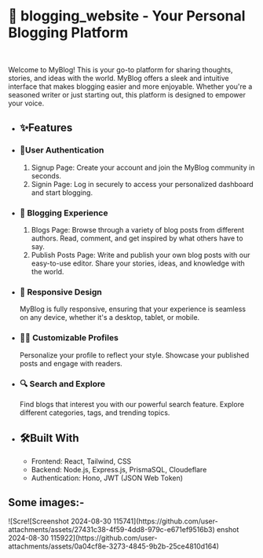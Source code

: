 <h1>📝 blogging_website - Your Personal Blogging Platform</h1><br/>
<p>Welcome to MyBlog! This is your go-to platform for sharing thoughts, stories, and ideas with the world. MyBlog offers a sleek and intuitive interface that makes blogging easier and more enjoyable. Whether you're a seasoned writer or just starting out, this platform is designed to empower your voice.</p>


<ul>
 <li><h2>✨Features</h2></li>
 <li><h3>🔐User Authentication</h3></li>
<ol>
<li>Signup Page: Create your account and join the MyBlog community in seconds.</li>
<li>Signin Page: Log in securely to access your personalized dashboard and start blogging.</li>
</ol>
<li><h3>📰 Blogging Experience</h3></li>
<ol>
<li>Blogs Page: Browse through a variety of blog posts from different authors. Read, comment, and get inspired by what others have to say.</li>
<li>Publish Posts Page: Write and publish your own blog posts with our easy-to-use editor. Share your stories, ideas, and knowledge with the world.</li>
</ol>
<li><h3>📱 Responsive Design</h3></li>
MyBlog is fully responsive, ensuring that your experience is seamless on any device, whether it's a desktop, tablet, or mobile.<br/>
<li><h3>📰🎨 Customizable Profiles</h3></li>
Personalize your profile to reflect your style. Showcase your published posts and engage with readers.<br/>
<li><h3>🔍 Search and Explore</h3></li>
Find blogs that interest you with our powerful search feature. Explore different categories, tags, and trending topics.<br/>
<li><h2>🛠️Built With</h2> </li>
 <ul>
<li>Frontend: React, Tailwind, CSS</li>
<li>Backend: Node.js, Express.js, PrismaSQL, Cloudeflare</li>
<li>Authentication: Hono, JWT (JSON Web Token)</li>
 </ul>
 
</ul>
<h2>Some images:-</h2>
![Scre![Screenshot 2024-08-30 115741](https://github.com/user-attachments/assets/27431c38-4f59-4dd8-979c-e671ef9516b3)
enshot 2024-08-30 115922](https://github.com/user-attachments/assets/0a04cf8e-3273-4845-9b2b-25ce4810d164)


